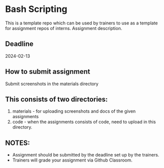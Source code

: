 # Bash Scripting

This is a template repo which can be used by trainers to use as a template for assignment repos of interns. Assignment description.

## Deadline

2024-02-13

## How to submit assignment

Submit screenshots in the materials directory

## This consists of two directories:

1. materials - for uploading screenshots and docs of the given assignments
2. code - when the assignments consists of code, need to upload in this directory.

## NOTES:

- Assignment should be submitted by the deadline set up by the trainers.
- Trainers will grade your assignment via Github Classroom.

